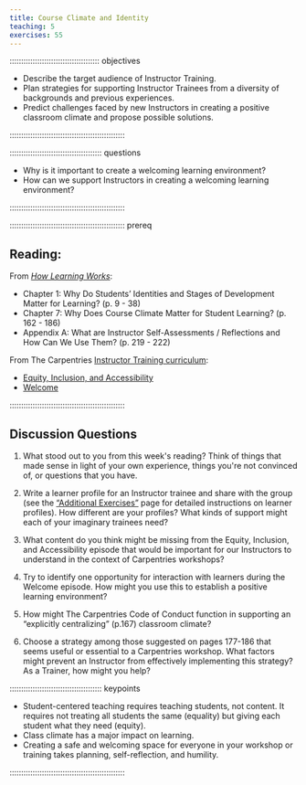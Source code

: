 ```yaml
---
title: Course Climate and Identity
teaching: 5
exercises: 55
---
```


::::::::::::::::::::::::::::::::::::::: objectives

- Describe the target audience of Instructor Training.
- Plan strategies for supporting Instructor Trainees from a diversity of backgrounds and previous experiences. 
- Predict challenges faced by new Instructors in creating a positive classroom climate and propose possible solutions.

::::::::::::::::::::::::::::::::::::::::::::::::::

:::::::::::::::::::::::::::::::::::::::: questions

- Why is it important to create a welcoming learning environment?
- How can we support Instructors in creating a welcoming learning environment?

::::::::::::::::::::::::::::::::::::::::::::::::::

:::::::::::::::::::::::::::::::::::::::::::::::::: prereq

## Reading:

From [*How Learning Works*](https://www.worldcat.org/title/how-learning-works-seven-research-based-principles-for-smart-teaching/oclc/468969206):

* Chapter 1: Why Do Students’ Identities and Stages of Development Matter for Learning? (p. 9 - 38)
* Chapter 7: Why Does Course Climate Matter for Student Learning? (p. 162 - 186)
* Appendix A: What are Instructor Self-Assessments / Reflections and How Can We Use Them? (p. 219 - 222)

From The Carpentries [Instructor Training curriculum](https://carpentries.github.io/instructor-training/instructor/index.html): 

* [Equity, Inclusion, and Accessibility](https://carpentries.github.io/instructor-training/instructor/09-eia.html)
* [Welcome](https://carpentries.github.io/instructor-training/instructor/01-welcome.html)


::::::::::::::::::::::::::::::::::::::::::::::::::


## Discussion Questions

1. What stood out to you from this week's reading? Think of things that made sense in light of your own experience, things you're not convinced of, or questions that you have.

1. Write a learner profile for an Instructor trainee and share with the group (see the [“Additional Exercises”](https://carpentries.github.io/instructor-training/additional_exercises#episode-15-preparing-to-teach) page for detailed instructions on learner profiles). How different are your profiles? What kinds of support might each of your imaginary trainees need?

1. What content do you think might be missing from the Equity, Inclusion, and Accessibility episode that would be important for our Instructors to understand in the context of Carpentries workshops?

1. Try to identify one opportunity for interaction with learners during the Welcome episode. How might you use this to establish a positive learning environment?

1. How might The Carpentries Code of Conduct function in supporting an “explicitly centralizing” (p.167) classroom climate?

1. Choose a strategy among those suggested on pages 177-186 that seems useful or essential to a Carpentries workshop. What factors might prevent an Instructor from effectively implementing this strategy? As a Trainer, how might you help?


:::::::::::::::::::::::::::::::::::::::: keypoints

- Student-centered teaching requires teaching students, not content. It requires not treating all students the same (equality) but giving each student what they need (equity).
- Class climate has a major impact on learning.
- Creating a safe and welcoming space for everyone in your workshop or training takes planning, self-reflection, and humility.
  
::::::::::::::::::::::::::::::::::::::::::::::::::


